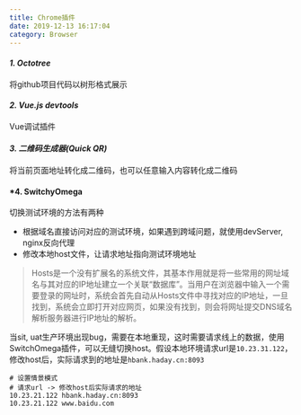 ```yaml
---
title: Chrome插件
date: 2019-12-13 16:17:04
category: Browser
---
```


#### *1. Octotree*
将github项目代码以树形格式展示

#### *2. Vue.js devtools*
Vue调试插件

#### *3. 二维码生成器(Quick QR)*
将当前页面地址转化成二维码，也可以任意输入内容转化成二维码

#### *4. SwitchyOmega
切换测试环境的方法有两种
- 根据域名直接访问对应的测试环境，如果遇到跨域问题，就使用devServer, nginx反向代理
- 修改本地host文件，让请求地址指向测试环境地址
> Hosts是一个没有扩展名的系统文件，其基本作用就是将一些常用的网址域名与其对应的IP地址建立一个关联“数据库”。当用户在浏览器中输入一个需要登录的网址时，系统会首先自动从Hosts文件中寻找对应的IP地址，一旦找到，系统会立即打开对应网页，如果没有找到，则会将网址提交DNS域名解析服务器进行IP地址的解析。

当sit, uat生产环境出现bug，需要在本地重现，这时需要请求线上的数据，使用SwitchOmega插件，可以无缝切换host。假设本地环境请求url是`10.23.31.122`，修改host后，实际请求到的地址是`hbank.haday.cn:8093`
```shell
# 设置情景模式
# 请求url -> 修改host后实际请求的地址
10.23.21.122 hbank.haday.cn:8093
10.23.21.122 www.baidu.com
```